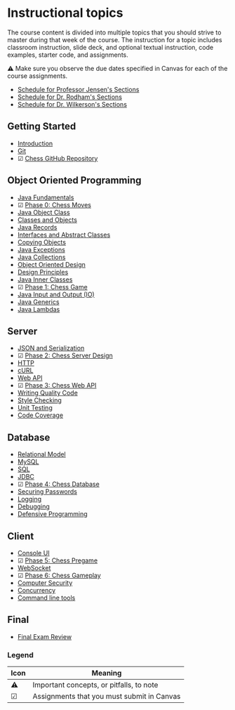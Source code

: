 # Instructional topics

The course content is divided into multiple topics that you should strive to master during that week of the course. The instruction for a topic includes classroom instruction, slide deck, and optional textual instruction, code examples, starter code, and assignments.

⚠ Make sure you observe the due dates specified in Canvas for each of the course assignments.

- [Schedule for Professor Jensen's Sections](https://github.com/softwareconstruction240/softwareconstruction/blob/main/schedule/winter2024.md)
- [Schedule for Dr. Rodham's Sections](https://github.com/softwareconstruction240/softwareconstruction/blob/main/schedule/winter2024.md)
- [Schedule for Dr. Wilkerson's Sections](https://github.com/softwareconstruction240/softwareconstruction/blob/main/schedule/winter2024-wilkerson.md)

## Getting Started

- [Introduction](introduction/introduction.md)
- [Git](git/git.md)
- ☑ [Chess GitHub Repository](../chess/chess-github-repository/chess-github-repository.md)

## Object Oriented Programming

- [Java Fundamentals](java-fundamentals/java-fundamentals.md)
- ☑ [Phase 0: Chess Moves](../chess/0-chess-moves/chess-moves.md)
- [Java Object Class](java-object-class/java-object-class.md)
- [Classes and Objects](classes-and-objects/classes-and-objects.md)
- [Java Records](records/records.md)
- [Interfaces and Abstract Classes](interfaces-abstract-classes/interfaces-and-abstract-classes.md)
- [Copying Objects](copying-objects/copying-objects.md)
- [Java Exceptions](exceptions/exceptions.md)
- [Java Collections](collections/collections.md)
- [Object Oriented Design](object-oriented-design/object-oriented-design.md)
- [Design Principles](design-principles/design-principles.md)
- [Java Inner Classes](inner-classes/inner-classes.md)
- ☑ [Phase 1: Chess Game](../chess/1-chess-game/chess-game.md)
- [Java Input and Output (IO)](io/io.md)
- [Java Generics](generics/generics.md)
- [Java Lambdas](lambdas/lambdas.md)

## Server

- [JSON and Serialization](json/json.md)
- ☑ [Phase 2: Chess Server Design](../chess/2-server-design/server-design.md)
- [HTTP](http/http.md)
- [cURL](curl/curl.md)
- [Web API](web-api/web-api.md)
- ☑ [Phase 3: Chess Web API](../chess/3-web-api/web-api.md)
- [Writing Quality Code](quality-code/quality-code.md)
- [Style Checking](style-checker/style-checker.md)
- [Unit Testing](unit-testing/unit-testing.md)
- [Code Coverage](code-coverage/code-coverage.md)

## Database

- [Relational Model](db-model/db-model.md)
- [MySQL](mysql/mysql.md)
- [SQL](db-sql/db-sql.md)
- [JDBC](db-jdbc/db-jdbc.md)
- ☑ [Phase 4: Chess Database](../chess/4-database/database.md)
- [Securing Passwords](securing-passwords/securing-passwords.md)
- [Logging](logging/logging.md)
- [Debugging](debugging/debugging.md)
- [Defensive Programming](defensive-programming/defensive-programming.md)

## Client

- [Console UI](console-ui/console-ui.md)
- ☑ [Phase 5: Chess Pregame](../chess/5-pregame/pregame.md)
- [WebSocket](websocket/websocket.md)
- ☑ [Phase 6: Chess Gameplay](../chess/6-gameplay/gameplay.md)
- [Computer Security](computer-security/computer-security.md)
- [Concurrency](concurrency/concurrency.md)
- [Command line tools](command-line-builds/command-line-builds.md)

## Final

- [Final Exam Review](final-exam-review/final-exam-review.md)

### Legend

| Icon | Meaning                                    |
| ---- | ------------------------------------------ |
| ⚠    | Important concepts, or pitfalls, to note   |
| ☑    | Assignments that you must submit in Canvas |
